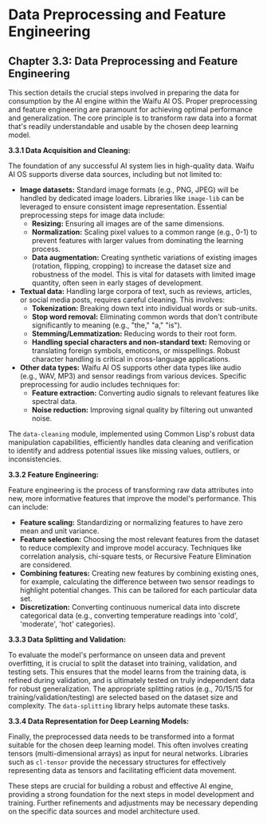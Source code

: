 # Data Preprocessing and Feature Engineering

## Chapter 3.3: Data Preprocessing and Feature Engineering

This section details the crucial steps involved in preparing the data for consumption by the AI engine within the Waifu AI OS.  Proper preprocessing and feature engineering are paramount for achieving optimal performance and generalization.  The core principle is to transform raw data into a format that's readily understandable and usable by the chosen deep learning model.

**3.3.1 Data Acquisition and Cleaning:**

The foundation of any successful AI system lies in high-quality data.  Waifu AI OS supports diverse data sources, including but not limited to:

* **Image datasets:**  Standard image formats (e.g., PNG, JPEG) will be handled by dedicated image loaders.  Libraries like `image-lib` can be leveraged to ensure consistent image representation.  Essential preprocessing steps for image data include:
    * **Resizing:** Ensuring all images are of the same dimensions.
    * **Normalization:** Scaling pixel values to a common range (e.g., 0-1) to prevent features with larger values from dominating the learning process.
    * **Data augmentation:** Creating synthetic variations of existing images (rotation, flipping, cropping) to increase the dataset size and robustness of the model.  This is vital for datasets with limited image quantity, often seen in early stages of development.
* **Textual data:**  Handling large corpora of text, such as reviews, articles, or social media posts, requires careful cleaning.  This involves:
    * **Tokenization:** Breaking down text into individual words or sub-units.
    * **Stop word removal:** Eliminating common words that don't contribute significantly to meaning (e.g., "the," "a," "is").
    * **Stemming/Lemmatization:** Reducing words to their root form.
    * **Handling special characters and non-standard text:** Removing or translating foreign symbols, emoticons, or misspellings.  Robust character handling is critical in cross-language applications.
* **Other data types:**  Waifu AI OS supports other data types like audio (e.g., WAV, MP3) and sensor readings from various devices. Specific preprocessing for audio includes techniques for:
    * **Feature extraction:** Converting audio signals to relevant features like spectral data.
    * **Noise reduction:** Improving signal quality by filtering out unwanted noise.

The `data-cleaning` module, implemented using Common Lisp's robust data manipulation capabilities, efficiently handles data cleaning and verification to identify and address potential issues like missing values, outliers, or inconsistencies.

**3.3.2 Feature Engineering:**

Feature engineering is the process of transforming raw data attributes into new, more informative features that improve the model's performance.  This can include:

* **Feature scaling:**  Standardizing or normalizing features to have zero mean and unit variance.
* **Feature selection:** Choosing the most relevant features from the dataset to reduce complexity and improve model accuracy. Techniques like correlation analysis, chi-square tests, or Recursive Feature Elimination are considered.
* **Combining features:** Creating new features by combining existing ones, for example, calculating the difference between two sensor readings to highlight potential changes. This can be tailored for each particular data set.
* **Discretization:** Converting continuous numerical data into discrete categorical data (e.g., converting temperature readings into 'cold', 'moderate', 'hot' categories).


**3.3.3 Data Splitting and Validation:**

To evaluate the model's performance on unseen data and prevent overfitting, it is crucial to split the dataset into training, validation, and testing sets.  This ensures that the model learns from the training data, is refined during validation, and is ultimately tested on truly independent data for robust generalization.  The appropriate splitting ratios (e.g., 70/15/15 for training/validation/testing) are selected based on the dataset size and complexity. The `data-splitting` library helps automate these tasks.


**3.3.4 Data Representation for Deep Learning Models:**

Finally, the preprocessed data needs to be transformed into a format suitable for the chosen deep learning model.  This often involves creating tensors (multi-dimensional arrays) as input for neural networks.  Libraries such as `cl-tensor` provide the necessary structures for effectively representing data as tensors and facilitating efficient data movement.

These steps are crucial for building a robust and effective AI engine, providing a strong foundation for the next steps in model development and training.  Further refinements and adjustments may be necessary depending on the specific data sources and model architecture used.


<a id='chapter-3-4'></a>

